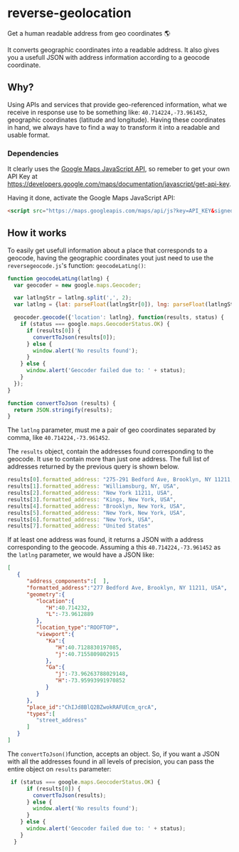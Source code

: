 # reverse-geolocation
Get a human readable address from geo coordinates :earth_americas:

It converts geographic coordinates into a readable address. It also gives you a usefull JSON with address information according to a geocode coordinate.

## Why?

Using APIs and services that provide geo-referenced information, what we receive in response use to be something like: `40.714224,-73.961452`, 
geographic coordinates (latitude and longitude). Having these coordinates in hand, we always have to find a way to transform it into
a readable and usable format.

### Dependencies
It clearly uses the [Google Maps JavaScript API](https://developers.google.com/maps/documentation/javascript/?hl=pt-BR), so remeber to get your own API Key at https://developers.google.com/maps/documentation/javascript/get-api-key.

Having it done, activate the Google Maps JavaScript API:
```html
<script src="https://maps.googleapis.com/maps/api/js?key=API_KEY&signed_in=true&callback=initMap" async defer></script>
```

## How it works

To easily get usefull information about a place that corresponds to a geocode, having the geographic coordinates yout just need to use
the `reversegeocode.js`'s function: `geocodeLatLng()`:

```javascript
function geocodeLatLng(latlng) {
  var geocoder = new google.maps.Geocoder;

  var latlngStr = latlng.split(',', 2);
  var latlng = {lat: parseFloat(latlngStr[0]), lng: parseFloat(latlngStr[1])};

  geocoder.geocode({'location': latlng}, function(results, status) {
    if (status === google.maps.GeocoderStatus.OK) {
      if (results[0]) {
        convertToJson(results[0]);
      } else {
        window.alert('No results found');
      }
    } else {
      window.alert('Geocoder failed due to: ' + status);
    }
  });
}

function convertToJson (results) {
  return JSON.stringify(results);
}
```

The `latlng` parameter, must me a pair of geo coordinates separated by comma, like `40.714224,-73.961452`.

The `results` object, contain the addresses found corresponding to the geocode. It use to contain more than just one address. 
The full list of addresses returned by the previous query is shown below.
```javascript
results[0].formatted_address: "275-291 Bedford Ave, Brooklyn, NY 11211, USA",
results[1].formatted_address: "Williamsburg, NY, USA",
results[2].formatted_address: "New York 11211, USA",
results[3].formatted_address: "Kings, New York, USA",
results[4].formatted_address: "Brooklyn, New York, USA",
results[5].formatted_address: "New York, New York, USA",
results[6].formatted_address: "New York, USA",
results[7].formatted_address: "United States"
```

If at least one address was found, it returns a JSON with a address corresponding to the geocode. Assuming a this `40.714224,-73.961452`
as the `latlng` parameter, we would have a JSON like:

```JSON
[  
   {  
      "address_components":[  ],
      "formatted_address":"277 Bedford Ave, Brooklyn, NY 11211, USA",
      "geometry":{  
         "location":{  
            "H":40.714232,
            "L":-73.9612889
         },
         "location_type":"ROOFTOP",
         "viewport":{  
            "Ka":{  
               "H":40.7128830197085,
               "j":40.7155809802915
            },
            "Ga":{  
               "j":-73.96263788029148,
               "H":-73.95993991970852
            }
         }
      },
      "place_id":"ChIJd8BlQ2BZwokRAFUEcm_qrcA",
      "types":[  
         "street_address"
      ]
   }
]
```

The `convertToJson()`function, accepts an object. So, if you want a JSON with all the addresses found in all levels of precision, you can
pass the entire object on `results` parameter:
```javascript
 if (status === google.maps.GeocoderStatus.OK) {
      if (results[0]) {
        convertToJson(results);
      } else {
        window.alert('No results found');
      }
    } else {
      window.alert('Geocoder failed due to: ' + status);
    }
  }
```
